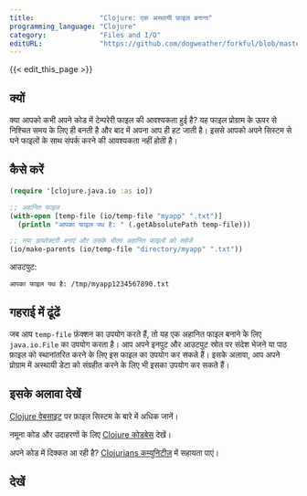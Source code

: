 ```yaml
---
title:                "Clojure: एक अस्थायी फ़ाइल बनाना"
programming_language: "Clojure"
category:             "Files and I/O"
editURL:              "https://github.com/dogweather/forkful/blob/master/content/hi/clojure/creating-a-temporary-file.md"
---
```


{{< edit_this_page >}}

## क्यों

क्या आपको कभी अपने कोड में टेम्परेरी फाइल की आवश्यकता हुई है? यह फाइल प्रोग्राम के ऊपर से निश्चित समय के लिए ही बनती है और बाद में अपना आप ही हट जाती है। इससे आपको अपने सिस्टम से घने फाइलों के साथ संपर्क करने की आवश्यकता नहीं होती है।

## कैसे करें

```Clojure
(require '[clojure.java.io :as io])

;; अहानित फाइल
(with-open [temp-file (io/temp-file "myapp" ".txt")]
  (println "आपका फाइल पथ है: " (.getAbsolutePath temp-file)))

;; नया डायरेक्टरी बनाएं और उसके भीतर अहानित फाइलों को सहेजें
(io/make-parents (io/temp-file "directory/myapp" ".txt"))
```

आउटपुट:

```
आपका फाइल पथ है: /tmp/myapp1234567890.txt
```

## गहराई में ढूंढें

जब आप `temp-file` फ़ंक्शन का उपयोग करते हैं, तो यह एक अहानित फाइल बनाने के लिए `java.io.File` का उपयोग करता है। आप अपने इनपुट और आउटपुट स्रोत पर संदेश भेजने या पाठ फ़ाइल को स्थानांतरित करने के लिए इस फाइल का उपयोग कर सकते हैं। इसके अलावा, आप अपने प्रोग्राम में अस्थायी डेटा को संग्रहीत करने के लिए भी इसका उपयोग कर सकते हैं।

## इसके अलावा देखें

[Clojure वेबसाइट](https://clojure.org/) पर फ़ाइल सिस्टम के बारे में अधिक जानें।

नमूना कोड और उदाहरणों के लिए [Clojure कोडबेस](https://clojuredocs.org/) देखें।

अपने कोड में दिक्कत आ रही है? [Clojurians कम्युनिटीज़](https://clojurians.slack.com/) में सहायता पाएं।

## देखें